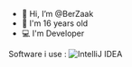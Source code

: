 - 👋 Hi, I’m @BerZaak
- 🏹 I'm 16 years old
- 💻 I'm Developer


Software i use : ![IntelliJ IDEA](https://user-images.githubusercontent.com/78911392/114773906-e68f1700-9d6f-11eb-97ef-2420768c0608.png)

